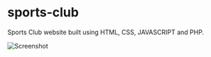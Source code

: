 # sports-club
Sports Club website built using HTML, CSS, JAVASCRIPT and PHP.

![Screenshot](sportsclubscreenshot/index.png)
